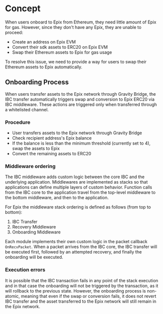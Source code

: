 <!--
order: 1
-->

# Concept

When users onboard to Epix from Ethereum, they need little amount of Epix for gas. However, since they don't have any Epix, they are unable to proceed:

- Create an address on Epix EVM
- Convert their sdk assets to ERC20 on Epix EVM
- Swap their Ethereum assets to Epix for gas usage

To resolve this issue, we need to provide a way for users to swap their Ethereum assets to Epix automatically.

## Onboarding Process

When users transfer assets to the Epix network through Gravity Bridge, the IBC transfer automatically triggers swap and conversion to Epix ERC20 via IBC middleware. These actions are triggered only when transferred through a whitelisted channel.

### Procedure

- User transfers assets to the Epix network through Gravity Bridge
- Check recipient address's Epix balance
- If the balance is less than the minimum threshold (currently set to 4), swap the assets to Epix
- Convert the remaining assets to ERC20



### Middleware ordering
The IBC middleware adds custom logic between the core IBC and the underlying application. Middlewares are implemented as stacks so that applications can define multiple layers of custom behavior.
Function calls from the IBC core to the application travel from the top-level middleware to the bottom middleware, and then to the application.

For Epix the middleware stack ordering is defined as follows (from top to bottom):
1. IBC Transfer 
2. Recovery Middleware
3. Onboarding Middleware

Each module implements their own custom logic in the packet callback `OnRecvPacket`. When a packet arrives from the IBC core, the IBC transfer will be executed first, followed by an attempted recovery, and finally the onboarding will be executed.

### Execution errors
It is possible that the IBC transaction fails in any point of the stack execution and in that case the onboarding will not be triggered by the transaction, as it will rollback to the previous state.
However, the onboarding process is non-atomic, meaning that even if the swap or conversion fails, it does not revert IBC transfer and the asset transferred to the Epix network will still remain in the Epix network.
